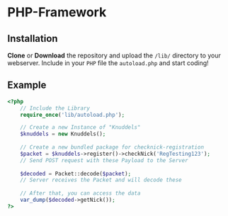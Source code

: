 # PHP-Framework

## Installation
**Clone** or **Download** the repository and upload the `/lib/` directory to your webserver.
Include in your `PHP` file the `autoload.php` and start coding!

## Example

```php
<?php
	// Include the Library
	require_once('lib/autoload.php');

	// Create a new Instance of "Knuddels"
	$knuddels = new Knuddels();
	
	// Create a new bundled package for checknick-registration
	$packet = $knuddels->register()->checkNick('RegTesting123');
	// Send POST request with these Payload to the Server
	
	$decoded = Packet::decode($packet);
	// Server receives the Packet and will decode these
	
	// After that, you can access the data
	var_dump($decoded->getNick());
?>
```
